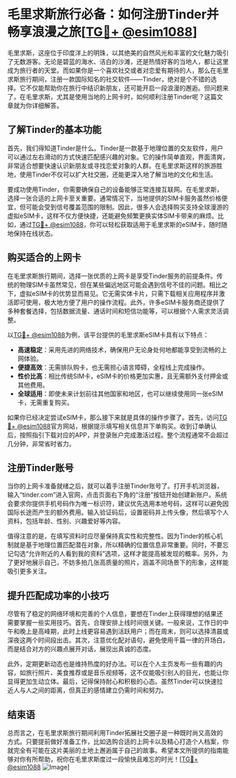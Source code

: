 # 毛里求斯旅行必备：如何注册Tinder并畅享浪漫之旅[[TG💪+ @esim1088](https://t.me/s/esim1088)]

毛里求斯，这座位于印度洋上的明珠，以其绝美的自然风光和丰富的文化魅力吸引了无数游客。无论是碧蓝的海水、洁白的沙滩，还是热情好客的当地人，都让这里成为旅行者的天堂。而如果你是一个喜欢社交或者对恋爱有期待的人，那么在毛里求斯旅行期间，注册一款国际知名的社交软件——Tinder，绝对是个不错的选择。它不仅能帮助你在旅行中结识新朋友，还可能开启一段浪漫的邂逅。但问题来了，在毛里求斯，尤其是使用当地的上网卡时，如何顺利注册Tinder呢？这篇文章就为你详细解答。

## 了解Tinder的基本功能

首先，我们得知道Tinder是什么。Tinder是一款基于地理位置的交友软件，用户可以通过左右滑动的方式快速匹配感兴趣的对象。它的操作简单直观，界面清爽，非常适合想要快速认识新朋友或寻找恋爱对象的人群。在毛里求斯这样的旅游胜地，使用Tinder不仅可以扩大社交圈，还能更深入地了解当地的文化和生活。

要成功使用Tinder，你需要确保自己的设备能够正常连接互联网。在毛里求斯，选择一张合适的上网卡至关重要。通常情况下，当地提供的SIM卡服务虽然价格便宜，但可能会受到信号覆盖范围的限制。因此，很多人会选择购买支持全球漫游的虚拟eSIM卡，这样不仅方便快捷，还能避免频繁更换实体SIM卡带来的麻烦。比如，通过[TG💪+ @esim1088](https://t.me/s/esim1088)，你可以轻松获取适用于毛里求斯的eSIM卡，随时随地保持在线状态。

## 购买适合的上网卡

在毛里求斯旅行期间，选择一张优质的上网卡是享受Tinder服务的前提条件。传统的物理SIM卡虽然常见，但在某些偏远地区可能会遇到信号不佳的问题。相比之下，虚拟eSIM卡的优势显而易见。它无需实体卡片，只需下载相关应用程序并激活即可使用，极大地方便了用户的操作流程。此外，许多eSIM卡服务商还提供了多种套餐选择，包括数据流量、通话时间和短信功能等，可以根据个人需求灵活调整。

以[TG💪+ @esim1088](https://t.me/s/esim1088)为例，该平台提供的毛里求斯eSIM卡具有以下特点：
- **高速稳定**：采用先进的网络技术，确保用户无论身处何地都能享受到流畅的上网体验。
- **便捷高效**：无需排队购卡，也无需担心语言障碍，全程线上完成操作。
- **性价比高**：相比传统SIM卡，eSIM卡的价格更加实惠，且无需额外支付押金或其他费用。
- **全球适用**：即使未来计划前往其他国家和地区，也可以继续使用同一张eSIM卡，无需重复购买。

如果你已经决定尝试eSIM卡，那么接下来就是具体的操作步骤了。首先，访问[TG💪+ @esim1088](https://t.me/s/esim1088)官方网站，根据提示填写相关信息并下单购买。收到订单确认后，按照指引下载对应的APP，并登录账户完成激活过程。整个流程通常不会超过几分钟，非常省时省力。

## 注册Tinder账号

当你的上网卡准备就绪之后，就可以着手注册Tinder账号了。打开手机浏览器，输入“tinder.com”进入官网，点击页面右下角的“注册”按钮开始创建新账户。系统会要求你提供手机号码作为唯一标识符，建议优先选用本地号码，这样可以避免因国际长途而产生的额外费用。输入验证码后，设置密码并上传头像，然后填写个人资料，包括年龄、性别、兴趣爱好等内容。

值得注意的是，在填写资料时应尽量保持真实性和完整性。因为Tinder的核心机制就是基于地理位置匹配潜在对象，所以精确的位置信息非常重要。同时，不要忘记勾选“允许附近的人看到我的资料”选项，这样才能提高被发现的概率。另外，为了更好地展示自己，不妨多拍几张高质量的照片，涵盖不同场景下的形象，这样能吸引更多关注。

## 提升匹配成功率的小技巧

尽管有了稳定的网络环境和完善的个人信息，要想在Tinder上获得理想的结果还需要掌握一些实用技巧。首先，合理安排上线时间很关键。一般来说，工作日的中午和晚上是高峰期，此时上线更容易遇到活跃用户；而在周末，则可以选择清晨或深夜这两个时间段出击。其次，注意优化配对语句，避免使用千篇一律的开场白，而是结合对方的兴趣点展开对话，展现出真诚的态度。

此外，定期更新动态也是维持热度的好办法。可以在个人主页发布一些有趣的内容，如旅行照片、美食推荐或是音乐视频等，这不仅能吸引别人的目光，也能让你显得更加生动立体。最后，记得保持耐心和积极的心态。虽然Tinder可以快速拉近人与人之间的距离，但真正的感情建立仍需时间和努力。

## 结束语

总而言之，在毛里求斯旅行期间利用Tinder拓展社交圈子是一种既时尚又高效的方式。只要提前做好准备工作，比如选购合适的上网卡以及精心打造个人档案，你就完全有可能在这片美丽的土地上邂逅属于自己的故事。希望本文所提供的指南能够对你有所帮助，祝你在毛里求斯度过一段愉快且难忘的时光！[[TG💪+ @esim1088](https://t.me/s/esim1088) ![Image](https://i.postimg.cc/4NQfJmqS/Snipaste-2025-05-13-00-14-12.png)]